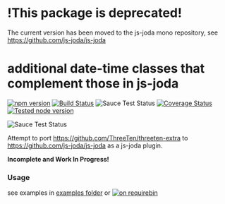 # !This package is deprecated!

The current version has been moved to the js-joda mono repository, see https://github.com/js-joda/js-joda

# additional date-time classes that complement those in js-joda

[![npm version](https://badge.fury.io/js/js-joda-extra.svg)](https://badge.fury.io/js/js-joda-extra)
[![Build Status](https://travis-ci.org/js-joda/js-joda-extra.svg)](https://travis-ci.org/js-joda/js-joda-extra)
![Sauce Test Status](https://saucelabs.com/buildstatus/js-joda-extra)
[![Coverage Status](https://coveralls.io/repos/js-joda/js-joda-extra/badge.svg?branch=master&service=github)](https://coveralls.io/github/js-joda/js-joda-extra?branch=master)
[![Tested node version](https://img.shields.io/badge/tested_with-current_node_LTS-blue.svg?style=flat)]()

![Sauce Test Status](https://saucelabs.com/browser-matrix/js-joda-extra.svg)

Attempt to port https://github.com/ThreeTen/threeten-extra to https://github.com/js-joda/js-joda as a js-joda plugin.

**Incomplete and Work In Progress!**

### Usage ###

see examples in  [examples folder](examples/) or [![on requirebin](http://requirebin.com/badge.png)](http://requirebin.com/?gist=38e66bbb34d477a698be12f097a8a9f3)
